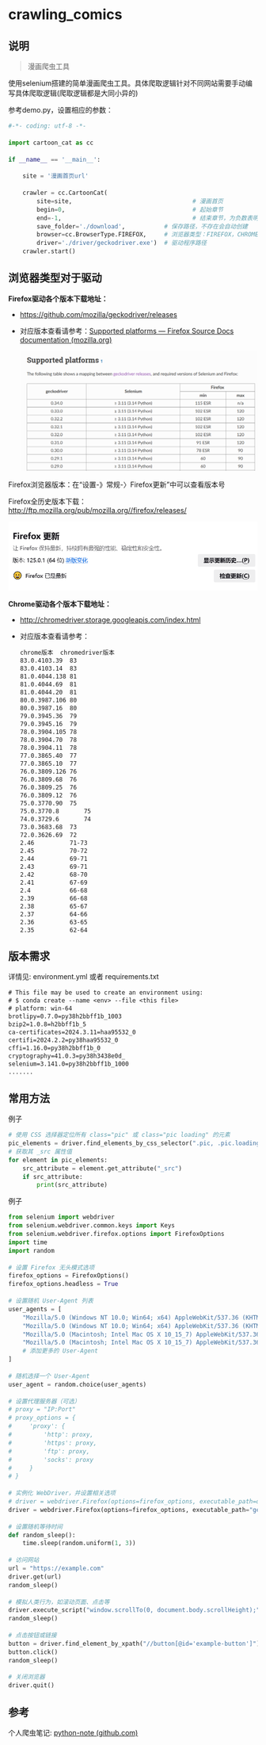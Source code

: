 # crawling_comics

## 说明

> 漫画爬虫工具

使用selenium搭建的简单漫画爬虫工具。具体爬取逻辑针对不同网站需要手动编写具体爬取逻辑(爬取逻辑都是大同小异的)

参考demo.py，设置相应的参数：

```python
#-*- coding: utf-8 -*-

import cartoon_cat as cc

if __name__ == '__main__':

    site = '漫画首页url'

    crawler = cc.CartoonCat(
        site=site,                                  # 漫画首页
        begin=0,                                    # 起始章节
        end=-1,                                     # 结束章节，为负数表明不设结束章节
        save_folder='./download',           # 保存路径，不存在会自动创建
        browser=cc.BrowserType.FIREFOX,     # 浏览器类型：FIREFOX，CHROME，SAFARI，IE，PHANTOMJS
        driver='./driver/geckodriver.exe')  # 驱动程序路径                                      
    crawler.start()
```

## 浏览器类型对于驱动

**Firefox驱动各个版本下载地址：**

+  https://github.com/mozilla/geckodriver/releases

+ 对应版本查看请参考：[Supported platforms — Firefox Source Docs documentation (mozilla.org)](https://firefox-source-docs.mozilla.org/testing/geckodriver/Support.html)

  <img src="README.assets/image-20240420204347568.png" alt="image-20240420204347568" style="zoom: 55%;" />

Firefox浏览器版本：在“设置-》常规-〉Firefox更新”中可以查看版本号

Firefox全历史版本下载： http://ftp.mozilla.org/pub/mozilla.org//firefox/releases/

<img src="README.assets/image-20240420204232382.png" alt="image-20240420204232382" style="zoom:67%;" />

**Chrome驱动各个版本下载地址：**  

+ http://chromedriver.storage.googleapis.com/index.html

+ 对应版本查看请参考：

  ```
  chrome版本	chromedriver版本
  83.0.4103.39	83
  83.0.4103.14	83
  81.0.4044.138	81
  81.0.4044.69	81
  81.0.4044.20	81
  80.0.3987.106	80
  80.0.3987.16	80
  79.0.3945.36	79
  79.0.3945.16	79
  78.0.3904.105	78
  78.0.3904.70	78
  78.0.3904.11	78
  77.0.3865.40	77
  77.0.3865.10	77
  76.0.3809.126	76
  76.0.3809.68	76
  76.0.3809.25	76
  76.0.3809.12	76
  75.0.3770.90	75
  75.0.3770.8		75
  74.0.3729.6		74
  73.0.3683.68	73
  72.0.3626.69	72
  2.46			71-73
  2.45			70-72
  2.44			69-71
  2.43			69-71
  2.42			68-70
  2.41			67-69
  2.4 			66-68
  2.39			66-68
  2.38			65-67
  2.37			64-66
  2.36			63-65
  2.35			62-64
  ```

## 版本需求

详情见:  environment.yml 或者 requirements.txt

```
# This file may be used to create an environment using:
# $ conda create --name <env> --file <this file>
# platform: win-64
brotlipy=0.7.0=py38h2bbff1b_1003
bzip2=1.0.8=h2bbff1b_5
ca-certificates=2024.3.11=haa95532_0
certifi=2024.2.2=py38haa95532_0
cffi=1.16.0=py38h2bbff1b_0
cryptography=41.0.3=py38h3438e0d_
selenium=3.141.0=py38h2bbff1b_1000
.......
```

## 常用方法

例子

```python
# 使用 CSS 选择器定位所有 class="pic" 或 class="pic loading" 的元素
pic_elements = driver.find_elements_by_css_selector(".pic, .pic.loading")
# 获取其 _src 属性值
for element in pic_elements:
    src_attribute = element.get_attribute("_src")
    if src_attribute:
        print(src_attribute)
```

例子

```python
from selenium import webdriver
from selenium.webdriver.common.keys import Keys
from selenium.webdriver.firefox.options import FirefoxOptions
import time
import random

# 设置 Firefox 无头模式选项
firefox_options = FirefoxOptions()
firefox_options.headless = True

# 设置随机 User-Agent 列表
user_agents = [
    "Mozilla/5.0 (Windows NT 10.0; Win64; x64) AppleWebKit/537.36 (KHTML, like Gecko) Chrome/91.0.4472.124 Safari/537.36",
    "Mozilla/5.0 (Windows NT 10.0; Win64; x64) AppleWebKit/537.36 (KHTML, like Gecko) Chrome/91.0.4472.124 Safari/537.36 Edg/91.0.864.59",
    "Mozilla/5.0 (Macintosh; Intel Mac OS X 10_15_7) AppleWebKit/537.36 (KHTML, like Gecko) Chrome/91.0.4472.124 Safari/537.36",
    "Mozilla/5.0 (Macintosh; Intel Mac OS X 10_15_7) AppleWebKit/537.36 (KHTML, like Gecko) Chrome/91.0.4472.124 Safari/537.36 Edg/91.0.864.59",
    # 添加更多的 User-Agent
]

# 随机选择一个 User-Agent
user_agent = random.choice(user_agents)

# 设置代理服务器（可选）
# proxy = "IP:Port"
# proxy_options = {
#     'proxy': {
#         'http': proxy,
#         'https': proxy,
#         'ftp': proxy,
#         'socks': proxy
#     }
# }

# 实例化 WebDriver，并设置相关选项
# driver = webdriver.Firefox(options=firefox_options, executable_path=driver_path, seleniumwire_options=proxy_options)
driver = webdriver.Firefox(options=firefox_options, executable_path="geckodriver.exe")

# 设置随机等待时间
def random_sleep():
    time.sleep(random.uniform(1, 3))

# 访问网站
url = "https://example.com"
driver.get(url)
random_sleep()

# 模拟人类行为，如滚动页面、点击等
driver.execute_script("window.scrollTo(0, document.body.scrollHeight);")
random_sleep()

# 点击按钮或链接
button = driver.find_element_by_xpath("//button[@id='example-button']")
button.click()
random_sleep()

# 关闭浏览器
driver.quit()
```

## 参考

个人爬虫笔记:  [python-note (github.com)](https://github.com/Auroraol/python-note/blob/main/爬虫/Python爬虫/Python爬虫.md)

